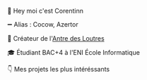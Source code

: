 👋 Hey moi c'est Corentinn

➖ Alias : Cocow, Azertor

🦦 Créateur de l'[Antre des Loutres](https://antredesloutres.fr)

🎓 Étudiant BAC+4 à l'ENI École Informatique

👇 Mes projets les plus intéréssants


<!-- ![Corentin COTT](https://github.com/Corentin-cott/Corentin-cott/blob/main/CorentinCOTT.png?raw=true)

<div align="center">
  <img src="https://img.shields.io/badge/Dev-Junior!-brown" align="center" />
</div>

## Étudiant alternant à l'[ENI École Informatique](https://www.eni-ecole.fr/) en BAC+4
## Créateur de l'[Antre des Loutres](https://antredesloutres.fr)*
*Notre site Internet [ici](https://antredesloutres.fr) et notre Discord [à ce lien](https://discord.gg/k4ZBFVdntp)

## ↓ Mes projet épinglés juste dessous ↓
-->
